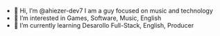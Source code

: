- 👋 Hi, I’m @ahiezer-dev7 I am a guy focused on music and technology
- 👀 I’m interested in Games, Software, Music, English
- 🌱 I’m currently learning Desarollo Full-Stack, English, Producer


<!---
ahiezer-dev7/ahiezer-dev7 is a ✨ special ✨ repository because its `README.md` (this file) appears on your GitHub profile.
You can click the Preview link to take a look at your changes.
--->
